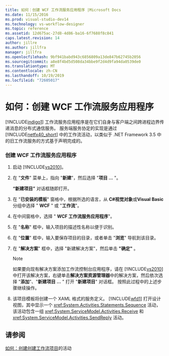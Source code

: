 ```yaml
---
title: 如何：创建 WCF 工作流服务应用程序 |Microsoft Docs
ms.date: 11/15/2016
ms.prod: visual-studio-dev14
ms.technology: vs-workflow-designer
ms.topic: reference
ms.assetid: 12d675ac-27d8-4d86-ba16-6f7688f8c841
caps.latest.revision: 14
author: jillre
ms.author: jillfra
manager: jillfra
ms.openlocfilehash: 9bf941babd943c6856809a13de847b62745b2056
ms.sourcegitcommit: a8e8f4bd5d508da34bbe9f2d4d9fa94da0539de0
ms.translationtype: MT
ms.contentlocale: zh-CN
ms.lasthandoff: 10/19/2019
ms.locfileid: "72605017"
---
```

# <a name="how-to-create-a-wcf-workflow-service-application"></a>如何：创建 WCF 工作流服务应用程序
[!INCLUDE[indigo1](../includes/indigo1-md.md)] 工作流服务应用程序是在它们自身与客户端之间跨进程边界传递消息的分布式通信服务。 服务端服务协定的实现是通过 [!INCLUDE[netfx40_short](../includes/netfx40-short-md.md)] 中的工作流活动，以类似于 .NET Framework 3.5 中的旧工作流服务的方式基于声明完成的。

### <a name="to-create-a-wcf-workflow-service-application"></a>创建 WCF 工作流服务应用程序

1. 启动 [!INCLUDE[vs2010](../includes/vs2010-md.md)]。

2. 在 "**文件**" 菜单上，指向 "**新建**"，然后选择 "**项目 ...** "。

     **“新建项目”** 对话框随即打开。

3. 在 "**已安装的模板**" 窗格中，根据所选的语言，从 **C#视觉对象**或**Visual Basic**分组中选择 " **WCF** " 或 "**工作流**"。

4. 在中间窗格中，选择 " **WCF 工作流服务应用程序**"。

5. 在 "**名称**" 框中，输入项目的描述性名称以便于识别。

6. 在 "**位置**" 框中，输入要保存项目的目录，或者单击 "**浏览**" 导航到该目录。

7. 在 "**解决方案**" 框中，选择 "新建解决方案"，然后单击 **"确定"** 。

    > [!NOTE]
    > 如果要向现有解决方案添加工作流控制台应用程序，请在 [!INCLUDE[vs2010](../includes/vs2010-md.md)] 中打开该解决方案，右键单击**解决方案资源管理器**中的解决方案，然后依次选择 "**添加**"、"**新建项目 ...** " 打开 "**新建项目**" 对话框。 按照此过程中的上述步骤继续操作。

8. 该项目模板将创建一个 XAML 格式的服务定义。 [!INCLUDE[wfd1](../includes/wfd1-md.md)] 打开设计视图，其中显示一个 <xref:System.Activities.Statements.Sequence> 活动，该活动包含一组 <xref:System.ServiceModel.Activities.Receive> 和 <xref:System.ServiceModel.Activities.SendReply> 活动。

## <a name="see-also"></a>请参阅
 [如何：创建](https://msdn.microsoft.com/library/c09b1e99-21b5-4d96-9c04-ec31db3f4436)[创建工作流项目](../workflow-designer/creating-a-workflow-project.md)的活动